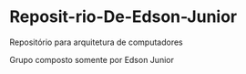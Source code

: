 # Reposit-rio-De-Edson-Junior
Repositório para arquitetura de computadores

Grupo composto somente por Edson Junior
